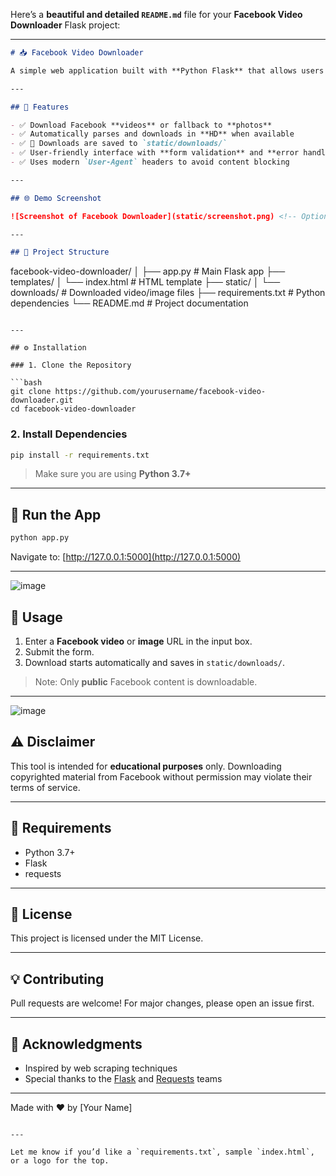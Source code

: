 Here’s a **beautiful and detailed `README.md`** file for your **Facebook Video Downloader** Flask project:

---

```markdown
# 📥 Facebook Video Downloader

A simple web application built with **Python Flask** that allows users to download videos (or images) from public Facebook video URLs. The app parses the video URL, extracts the media source, and lets users save it locally.

---

## 🚀 Features

- ✅ Download Facebook **videos** or fallback to **photos**
- ✅ Automatically parses and downloads in **HD** when available
- ✅ 📂 Downloads are saved to `static/downloads/`
- ✅ User-friendly interface with **form validation** and **error handling**
- ✅ Uses modern `User-Agent` headers to avoid content blocking

---

## 🌐 Demo Screenshot

![Screenshot of Facebook Downloader](static/screenshot.png) <!-- Optional: Add an actual screenshot file -->

---

## 📁 Project Structure

```

facebook-video-downloader/
│
├── app.py                   # Main Flask app
├── templates/
│   └── index.html           # HTML template
├── static/
│   └── downloads/           # Downloaded video/image files
├── requirements.txt         # Python dependencies
└── README.md                # Project documentation

````

---

## ⚙️ Installation

### 1. Clone the Repository

```bash
git clone https://github.com/yourusername/facebook-video-downloader.git
cd facebook-video-downloader
````

### 2. Install Dependencies

```bash
pip install -r requirements.txt
```

> Make sure you are using **Python 3.7+**

---

## 🧪 Run the App

```bash
python app.py
```

Navigate to: [http://127.0.0.1:5000](http://127.0.0.1:5000)

---
![image](https://github.com/user-attachments/assets/de3ceb68-7c71-41d4-b981-f555d1beacd4)

## 📝 Usage

1. Enter a **Facebook video** or **image** URL in the input box.
2. Submit the form.
3. Download starts automatically and saves in `static/downloads/`.

> Note: Only **public** Facebook content is downloadable.

---
![image](https://github.com/user-attachments/assets/bb331257-e25c-40a3-a8c7-bcef97cf5857)

## ⚠️ Disclaimer

This tool is intended for **educational purposes** only. Downloading copyrighted material from Facebook without permission may violate their terms of service.

---

## 📌 Requirements

* Python 3.7+
* Flask
* requests

---

## 📃 License

This project is licensed under the MIT License.

---

## 💡 Contributing

Pull requests are welcome! For major changes, please open an issue first.

---

## 🙏 Acknowledgments

* Inspired by web scraping techniques
* Special thanks to the [Flask](https://flask.palletsprojects.com/) and [Requests](https://docs.python-requests.org/) teams

---

Made with ❤️ by \[Your Name]

```

---

Let me know if you’d like a `requirements.txt`, sample `index.html`, or a logo for the top.
```
